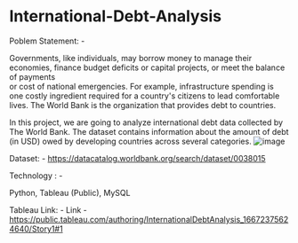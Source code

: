 # International-Debt-Analysis

Poblem Statement: - 

  Governments, like individuals, may borrow money to manage their economies, finance budget deficits or capital projects, or meet the balance of payments   
  or cost of national emergencies. For example, infrastructure spending is one costly ingredient required for a country's citizens to lead comfortable  
   lives. The World Bank is the organization that provides debt to countries.

  In this project, we are going to analyze international debt data collected by The World Bank. The dataset contains information about the amount of debt   
  (in USD) owed by developing countries across several categories.
  ![image](https://user-images.githubusercontent.com/42460595/199774576-39a5cccb-849a-41c4-af0b-f6da1f600c90.png)


Dataset: - 
     https://datacatalog.worldbank.org/search/dataset/0038015

Technology : - 

   Python, Tableau (Public), MySQL
   
Tableau Link: -
    Link - https://public.tableau.com/authoring/InternationalDebtAnalysis_16672375624640/Story1#1



